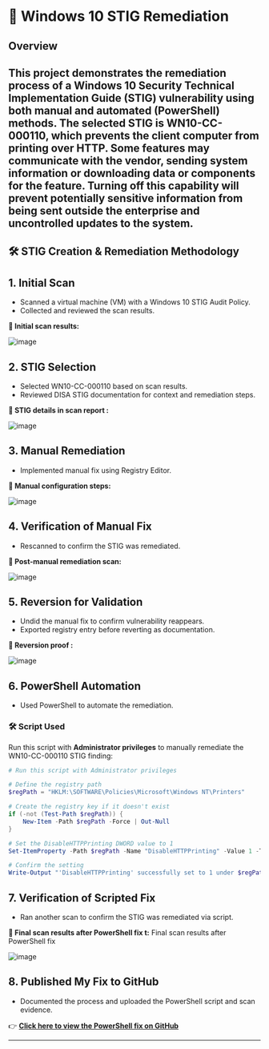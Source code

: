 # 🔐 Windows 10 STIG Remediation 

## Overview

This project demonstrates the remediation process of a Windows 10 Security Technical Implementation Guide (STIG) vulnerability using both manual and automated (PowerShell) methods. The selected STIG is WN10-CC-000110, which prevents the client computer from printing over HTTP. Some features may communicate with the vendor, sending system information or downloading data or components for the feature. Turning off this capability will prevent potentially sensitive information from being sent outside the enterprise and uncontrolled updates to the system.
---

## 🛠️ STIG Creation & Remediation Methodology

## 1. Initial Scan
- Scanned a virtual machine (VM) with a Windows 10 STIG Audit Policy.
- Collected and reviewed the scan results.

**📸 Initial scan results:** 

![image](https://github.com/user-attachments/assets/54290f4d-4e47-41bd-b1f3-0d6e02942385)



## 2. STIG Selection
- Selected WN10-CC-000110 based on scan results.
- Reviewed DISA STIG documentation for context and remediation steps.

**📸 STIG details in scan report :** 

![image](https://github.com/user-attachments/assets/14531351-a0ad-4388-a6b1-417022c75773)


## 3. Manual Remediation
- Implemented manual fix using Registry Editor.

**📸 Manual configuration steps:**

![image](https://github.com/user-attachments/assets/496ebdeb-a496-4501-82c1-e2f739667bc7)


## 4. Verification of Manual Fix
- Rescanned to confirm the STIG was remediated.

**📸 Post-manual remediation scan:** 

![image](https://github.com/user-attachments/assets/ceb0a3f7-d99e-4f66-9940-adfb9359fb4b)


## 5. Reversion for Validation
- Undid the manual fix to confirm vulnerability reappears.
- Exported registry entry before reverting as documentation.

**📸 Reversion proof :**   

![image](https://github.com/user-attachments/assets/fd7b773c-f88f-469a-8f67-a8d83a2f3c4d)


## 6. PowerShell Automation
- Used PowerShell to automate the remediation.
 ### 🛠️ Script Used

Run this script with **Administrator privileges** to manually remediate the WN10-CC-000110 STIG finding:

```powershell
# Run this script with Administrator privileges 

# Define the registry path
$regPath = "HKLM:\SOFTWARE\Policies\Microsoft\Windows NT\Printers"

# Create the registry key if it doesn't exist
if (-not (Test-Path $regPath)) {
    New-Item -Path $regPath -Force | Out-Null
}

# Set the DisableHTTPPrinting DWORD value to 1
Set-ItemProperty -Path $regPath -Name "DisableHTTPPrinting" -Value 1 -Type DWord

# Confirm the setting
Write-Output "'DisableHTTPPrinting' successfully set to 1 under $regPath"
```


## 7. Verification of Scripted Fix
- Ran another scan to confirm the STIG was remediated via script.

**📸 Final scan results after PowerShell fix t:** Final scan results after PowerShell fix  

![image](https://github.com/user-attachments/assets/35dae240-1384-42b1-9fbf-65c67c5e3956)

## 8. Published My Fix to GitHub
- Documented the process and uploaded the PowerShell script and scan evidence.

👉 **[Click here to view the PowerShell fix on GitHub](https://github.com/JaydJac/JaydJac/blob/main/STIGS/WN10-CC-000110.ps1)**

---



